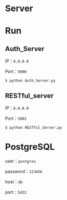 # Server
# Run
## Auth_Server
IP：```0.0.0.0```

Port：```5000```
```
$ python Auth_Server.py
```

## RESTful_server
IP：```0.0.0.0```

Port：```5001```
```
$ python RESTful_Server.py
```

# PostgreSQL
user：```postgres```

password：```123456```

host：```db```

port：```5432```